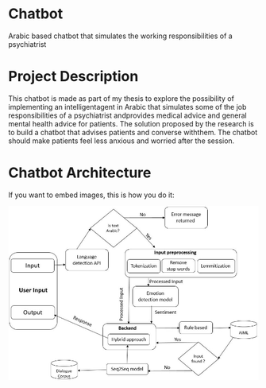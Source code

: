 # Chatbot
Arabic based chatbot that simulates the working responsibilities of a psychiatrist 

# Project Description 
This chatbot is made as part of my thesis to explore the possibility of implementing an intelligentagent  in  Arabic  that
simulates  some  of  the  job  responsibilities  of  a  psychiatrist  andprovides  medical  advice  and  general  mental 
health  advice  for  patients. The  solution proposed by the research is to build a chatbot that advises patients and converse withthem. 
The chatbot should make patients feel less anxious and worried after the session.


# Chatbot Architecture 

If you want to embed images, this is how you do it:

![Image of chatbot Architecture](static/media/chatbot-arch.jpg)

